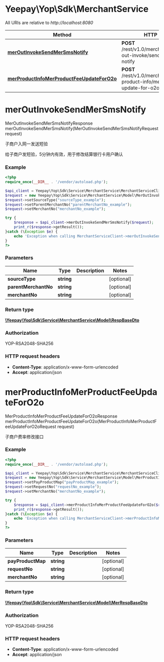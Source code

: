 # Yeepay\Yop\Sdk\MerchantService

All URIs are relative to *http://localhost:8080*

Method | HTTP request | Description
------------- | ------------- | -------------
[**merOutInvokeSendMerSmsNotify**](MerchantService.md#merOutInvokeSendMerSmsNotify) | **POST** /rest/v1.0/merchantService/mer-out-invoke/send-mer-sms-notify | 子商户入网一发送短验
[**merProductInfoMerProductFeeUpdateForO2o**](MerchantService.md#merProductInfoMerProductFeeUpdateForO2o) | **POST** /rest/v1.0/merchantService/mer-product-info/mer-product-fee-update-for-o2o | 子商户费率修改接口


# **merOutInvokeSendMerSmsNotify**
MerOutInvokeSendMerSmsNotifyResponse merOutInvokeSendMerSmsNotify(MerOutInvokeSendMerSmsNotifyRequest request)

子商户入网一发送短验

<p>给子商户发短验，5分钟内有效，用于修改结算银行卡用户确认</p>

### Example
```php
<?php
require_once(__DIR__ . '/vendor/autoload.php');

$api_client = Yeepay\Yop\Sdk\Service\MerchantService\MerchantServiceClientBuilder::builder()->build();
$request = new Yeepay\Yop\Sdk\Service\MerchantService\Model\MerOutInvokeSendMerSmsNotifyRequest();
$request->setSourceType("sourceType_example");
$request->setParentMerchantNo("parentMerchantNo_example");
$request->setMerchantNo("merchantNo_example");

try {
    $response = $api_client->merOutInvokeSendMerSmsNotify($request);
    print_r($response->getResult());
}catch (\Exception $e) {
    echo 'Exception when calling MerchantServiceClient->merOutInvokeSendMerSmsNotify: ', $e->getMessage(), PHP_EOL;
}
?>
```

### Parameters

Name | Type | Description  | Notes
------------- | ------------- | ------------- | -------------
 **sourceType** | **string**|  | [optional]
 **parentMerchantNo** | **string**|  | [optional]
 **merchantNo** | **string**|  | [optional]

### Return type
[**\Yeepay\Yop\Sdk\Service\MerchantService\Model\RespBaseDto**](../Model/RespBaseDto.md)
### Authorization

YOP-RSA2048-SHA256


### HTTP request headers

 - **Content-Type**: application/x-www-form-urlencoded
 - **Accept**: application/json

# **merProductInfoMerProductFeeUpdateForO2o**
MerProductInfoMerProductFeeUpdateForO2oResponse merProductInfoMerProductFeeUpdateForO2o(MerProductInfoMerProductFeeUpdateForO2oRequest request)

子商户费率修改接口

### Example
```php
<?php
require_once(__DIR__ . '/vendor/autoload.php');

$api_client = Yeepay\Yop\Sdk\Service\MerchantService\MerchantServiceClientBuilder::builder()->build();
$request = new Yeepay\Yop\Sdk\Service\MerchantService\Model\MerProductInfoMerProductFeeUpdateForO2oRequest();
$request->setPayProductMap("payProductMap_example");
$request->setRequestNo("requestNo_example");
$request->setMerchantNo("merchantNo_example");

try {
    $response = $api_client->merProductInfoMerProductFeeUpdateForO2o($request);
    print_r($response->getResult());
}catch (\Exception $e) {
    echo 'Exception when calling MerchantServiceClient->merProductInfoMerProductFeeUpdateForO2o: ', $e->getMessage(), PHP_EOL;
}
?>
```

### Parameters

Name | Type | Description  | Notes
------------- | ------------- | ------------- | -------------
 **payProductMap** | **string**|  | [optional]
 **requestNo** | **string**|  | [optional]
 **merchantNo** | **string**|  | [optional]

### Return type
[**\Yeepay\Yop\Sdk\Service\MerchantService\Model\MerRespBaseDto**](../Model/MerRespBaseDto.md)
### Authorization

YOP-RSA2048-SHA256


### HTTP request headers

 - **Content-Type**: application/x-www-form-urlencoded
 - **Accept**: application/json

